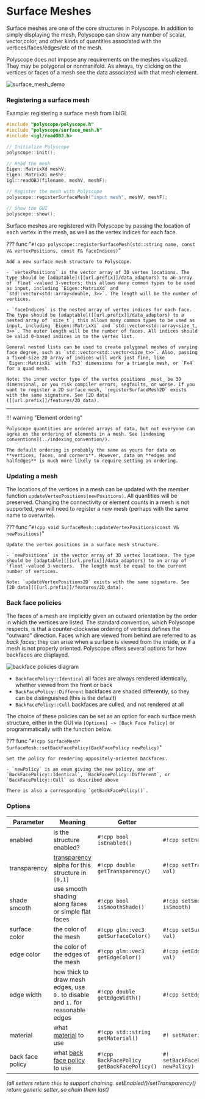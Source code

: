 # Surface Meshes

Surface meshes are one of the core structures in Polyscope. In addition to simply displaying the mesh, Polyscope can show any number of scalar, vector,color, and other kinds of quantities associated with the vertices/faces/edges/etc of the mesh.

Polyscope does not impose any requirements on the meshes visualized. They may be polygonal or nonmanifold.  As always, try clicking on the vertices or faces of a mesh see the data associated with that mesh element.

![surface_mesh_demo]([[url.prefix]]/media/mesh_demo.gif)

### Registering a surface mesh

Example: registering a surface mesh from libIGL
```cpp
#include "polyscope/polyscope.h"
#include "polyscope/surface_mesh.h"
#include <igl/readOBJ.h>

// Initialize Polyscope
polyscope::init();

// Read the mesh
Eigen::MatrixXd meshV;
Eigen::MatrixXi meshF;
igl::readOBJ(filename, meshV, meshF);

// Register the mesh with Polyscope
polyscope::registerSurfaceMesh("input mesh", meshV, meshF);

// Show the GUI
polyscope::show();
```

Surface meshes are registered with Polyscope by passing the location of each vertex in the mesh, as well as the vertex indices for each face.

??? func "`#!cpp polyscope::registerSurfaceMesh(std::string name, const V& vertexPositions, const F& faceIndices)`"

    Add a new surface mesh structure to Polyscope.

    - `vertexPositions` is the vector array of 3D vertex locations. The type should be [adaptable]([[url.prefix]]/data_adaptors) to an array of `float`-valued 3-vectors; this allows many common types to be used as input, including `Eigen::MatrixXd` and `std::vector<std::array<double, 3>>`. The length will be the number of vertices.

    - `faceIndices` is the nested array of vertex indices for each face. The type should be [adaptable]([[url.prefix]]/data_adaptors) to a nested array of `size_t`; this allows many common types to be used as input, including `Eigen::MatrixXi` and `std::vector<std::array<size_t, 3>>`. The outer length will be the number of faces. All indices should be valid 0-based indices in to the vertex list.

    General nested lists can be used to create polygonal meshes of varying face degree, such as `std::vector<std::vector<size_t>>`. Also, passing a fixed-size 2D array of indices will work just fine, like `Eigen::MatrixXi` with `Fx3` dimensions for a triangle mesh, or `Fx4` for a quad mesh.
    
    Note: the inner vector type of the vertex positions _must_ be 3D dimensional, or you risk compiler errors, segfaults, or worse. If you want to register a 2D surface mesh, `registerSurfaceMesh2D` exists with the same signature. See [2D data]([[url.prefix]]/features/2D_data).

---

!!! warning "Element ordering"

    Polyscope quantities are ordered arrays of data, but not everyone can agree on the ordering of elements in a mesh. See [indexing conventions](../indexing_convention/).

    The default ordering is probably the same as yours for data on **vertices, faces, and corners**. However, data on **edges and halfedges** is much more likely to require setting an ordering.


### Updating a mesh

The locations of the vertices in a mesh can be updated with the member function `updateVertexPositions(newPositions)`. All quantities will be preserved. Changing the connectivity or element counts in a mesh is not supported, you will need to register a new mesh (perhaps with the same name to overwrite).


??? func "`#!cpp void SurfaceMesh::updateVertexPositions(const V& newPositions)`"

    Update the vertex positions in a surface mesh structure.

    - `newPositions` is the vector array of 3D vertex locations. The type should be [adaptable]([[url.prefix]]/data_adaptors) to an array of `float`-valued 3-vectors.  The length must be equal to the current number of vertices.

    Note: `updateVertexPositions2D` exists with the same signature. See [2D data]([[url.prefix]]/features/2D_data).


### Back face policies

The faces of a mesh are implicitly given an outward orientation by the order in which the vertices are listed. The standard convention, which Polyscope respects, is that a counter-clockwise ordering of vertices defines the "outward" direction. Faces which are viewed from behind are referred to as _back faces_; they can arise when a surface is viewed from the inside, or if a mesh is not properly oriented. Polyscope offers several options for how backfaces are displayed.

![backface policies diagram](../../media/backface_diagram.png)

- `BackFacePolicy::Identical` all faces are always rendered identically, whether viewed from the front or back
- `BackFacePolicy::Different` backfaces are shaded differently, so they can be distinguished (this is the default)
- `BackFacePolicy::Cull` backfaces are culled, and not rendered at all

The choice of these policies can be set as an option for each surface mesh structure, either in the GUI via `[Options] -> [Back Face Policy]` or programmatically with the function below.

??? func "`#!cpp SurfaceMesh* SurfaceMesh::setBackFacePolicy(BackFacePolicy newPolicy)`"

    Set the policy for rendering oppositely-oriented backfaces.

    - `newPolicy` is an enum giving the new policy, one of `BackFacePolicy::Identical`, `BackFacePolicy::Different`, or `BackFacePolicy::Cull` as described above

    There is also a corresponding `getBackFacePolicy()`.

### Options


**Parameter** | **Meaning** | **Getter** | **Setter** | **Persistent?**
--- | --- | --- | --- | ---
enabled | is the structure enabled? | `#!cpp bool isEnabled()` | `#!cpp setEnabled(bool newVal)` | [yes]([[url.prefix]]/basics/parameters/#persistent-values)
transparency | [transparency]([[url.prefix]]/features/transparency) alpha for this structure in `[0,1]` | `#!cpp double getTransparency()` | `#!cpp setTransparency(double val)` | [yes]([[url.prefix]]/basics/parameters/#persistent-values)
shade smooth | use smooth shading along faces or simple flat faces | `#!cpp bool isSmoothShade()` | `#!cpp setSmoothShade(bool isSmooth)` | [yes]([[url.prefix]]/basics/parameters/#persistent-values)
surface color | the color of the mesh | `#!cpp glm::vec3 getSurfaceColor()` | `#!cpp setSurfaceColor(glm::vec3 val)` | [yes]([[url.prefix]]/basics/parameters/#persistent-values)
edge color | the color of the edges of the mesh | `#!cpp glm::vec3 getEdgeColor()` | `#!cpp setEdgeColor(glm::vec3 val)` | [yes]([[url.prefix]]/basics/parameters/#persistent-values)
edge width | how thick to draw mesh edges, use `0.` to disable and `1.` for reasonable edges | `#!cpp double getEdgeWidth()` | `#!cpp setEdgeWidth(double val)` | [yes]([[url.prefix]]/basics/parameters/#persistent-values)
material | what [material]([[url.prefix]]/features/materials) to use | `#!cpp std::string getMaterial()` | `#! setMaterial(std::string name)` | [yes]([[url.prefix]]/basics/parameters/#persistent-values) |
back face policy | what [back face policy](#back-face-policies) to use | `#!cpp BackFacePolicy getBackFacePolicy()` | `#! setBackFacePolicy(BackFacePolicy newPolicy)` | [yes]([[url.prefix]]/basics/parameters/#persistent-values) |

_(all setters return `this` to support chaining. setEnabled()/setTransparency() return generic setter, so chain them last)_
